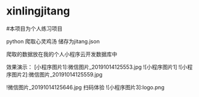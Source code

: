# xinlingjitang


#本项目为个人练习项目

python 爬取心灵鸡汤 储存为jitang.json

爬取的数据放在我的个人小程序云开发数据库中

效果演示：
[小程序图片1]:微信图片_20191014125553.jpg
![小程序图片1]
![小程序图片2]:微信图片_20191014125559.jpg

!微信图片_20191014125646.jpg
扫码体验
![小程序图片3]:logo.png











